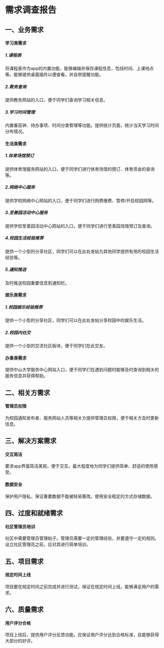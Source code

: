 ﻿# 需求调查报告
## 一、业务需求
#### 学习类需求
##### 1.课程表
将课程表作为app的内置功能，能够编辑并保存课程信息，包括时间、上课地点等。能够提供桌面插件以便查看，并自带提醒功能。
##### 2.教务查询
提供教务网站的入口，便于同学们查询学习相关信息。
##### 3.学习时间管理
内置番茄钟、待办事项、时间分类管理等功能。提供统计页面，统计当天学习时间分布情况。
#### 生活类需求
##### 1.体育场馆预订
提供体育馆服务网站的入口，便于同学们进行体育场馆的预订、体育资金的查询等。
##### 2.网络中心服务
提供学校网络中心网站的入口，便于同学们进行网费缴费、暂停/开启校园网等。
##### 3.至善园活动中心服务
提供学校至善园活动中心网站的入口，便于同学们进行至善园场馆预订及查询。
##### 4.校园生活经验推荐
提供一个小型的分享社区，同学们可以在此处发帖为其他同学提供有用的校园生活经验等。
##### 5.通知推送
及时推送校园重要信息到通知栏。
#### 娱乐类需求
##### 1.校园娱乐经验推荐
提供一个小型的分享社区，同学们可以在此处发帖分享校园中的娱乐生活。
##### 2.校园内社交
提供一个小型的交流社区板块，便于同学们在此交友。
#### 办事类需求
提供中山大学服务中心网站入口，便于同学们在遇到问题时能够及时查询到相关的服务信息并获得帮助。
## 二、相关方需求
#### 管理员权限
为校园通知发布者、服务网站人员等相关方提供管理员权限，便于相关方及时更新信息。
## 三、解决方案需求
#### 交互简洁
要求app界面简洁美观，便于交互。最大程度地为同学们提供简单、舒适的使用感受。
#### 数据安全
保护用户隐私，保证重要数据不能被轻易篡改。使用安全稳定的方式存储数据。
## 四、过度和就绪需求
#### 社区管理员培训
社区中需要管理员管理帖子。管理员需要一定的管理经验，并要遵守一定的规则。设立社区管理员之前，应对其进行简单培训。
## 五、项目需求
#### 规定时间上线
项目要在规定时间之前完成并进行测试，保证在规定时间上线，能够满足用户的需求。
## 六、质量需求
#### 用户评分合格
项目上线后，提供用户评分反馈功能。应保证用户评分达到合格标准，且能够获得大部分的好评。

